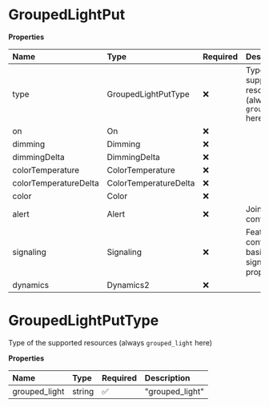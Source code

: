 # GroupedLightPut

**Properties**

| Name                  | Type                  | Required | Description                                                   |
| :-------------------- | :-------------------- | :------- | :------------------------------------------------------------ |
| type                  | GroupedLightPutType   | ❌       | Type of the supported resources (always `grouped_light` here) |
| on                    | On                    | ❌       |                                                               |
| dimming               | Dimming               | ❌       |                                                               |
| dimmingDelta          | DimmingDelta          | ❌       |                                                               |
| colorTemperature      | ColorTemperature      | ❌       |                                                               |
| colorTemperatureDelta | ColorTemperatureDelta | ❌       |                                                               |
| color                 | Color                 | ❌       |                                                               |
| alert                 | Alert                 | ❌       | Joined alert control                                          |
| signaling             | Signaling             | ❌       | Feature containing basic signaling properties.                |
| dynamics              | Dynamics2             | ❌       |                                                               |

# GroupedLightPutType

Type of the supported resources (always `grouped_light` here)

**Properties**

| Name          | Type   | Required | Description     |
| :------------ | :----- | :------- | :-------------- |
| grouped_light | string | ✅       | "grouped_light" |
